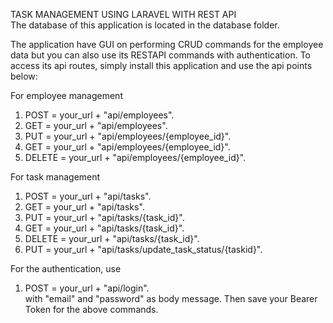 TASK MANAGEMENT USING LARAVEL WITH REST API
<br>
The database of this application is located in the database folder.
<br>

The application have GUI on performing CRUD commands for the employee data but you can also use its RESTAPI commands with authentication. To access its api routes, simply install this application and use the api points below:

For employee management
1. POST = your_url + "api/employees".<br>
2. GET = your_url + "api/employees".<br>
3. PUT = your_url + "api/employees/{employee_id}".<br>
4. GET = your_url + "api/employees/{employee_id}".<br>
4. DELETE = your_url + "api/employees/{employee_id}".<br>

For task management
1. POST = your_url + "api/tasks".<br>
2. GET = your_url + "api/tasks".<br>
3. PUT = your_url + "api/tasks/{task_id}".<br>
4. GET = your_url + "api/tasks/{task_id}".<br>
4. DELETE = your_url + "api/tasks/{task_id}".<br>
5. PUT = your_url + "api/tasks/update_task_status/{taskid}".<br>

For the authentication, use

1. POST = your_url + "api/login".<br>
with "email" and "password" as body message. Then save your Bearer Token for the above commands.

